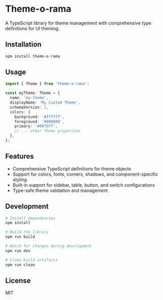 # Theme-o-rama

A TypeScript library for theme management with comprehensive type definitions for UI theming.

## Installation

```bash
npm install theme-o-rama
```

## Usage

```typescript
import { Theme } from 'theme-o-rama';

const myTheme: Theme = {
  name: 'my-theme',
  displayName: 'My Custom Theme',
  schemaVersion: 1,
  colors: {
    background: '#ffffff',
    foreground: '#000000',
    primary: '#007bff',
    // ... other theme properties
  },
};
```

## Features

- Comprehensive TypeScript definitions for theme objects
- Support for colors, fonts, corners, shadows, and component-specific styling
- Built-in support for sidebar, table, button, and switch configurations
- Type-safe theme validation and management

## Development

```bash
# Install dependencies
npm install

# Build the library
npm run build

# Watch for changes during development
npm run dev

# Clean build artifacts
npm run clean
```

## License

MIT
